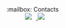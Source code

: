 <div align="center">:mailbox: Contacts</div>
<div align="center"><a href="https://instagram.com/ye.hyun__/">
    <img 
        src="http://img.shields.io/badge/-Instagram-black?style=flat&logo=Instagram&link=https://instagram.com/ye.hyun__/"
        style="height : auto; margin-left : 10px; margin-right : 10px;"/>
</a>
    <a href="https://discord.com/channels/@me">
    <img src="https://img.shields.io/badge/discord-5865F2?style=for-the-badge&logo=discord&logoColor=white&link=https://discord.com/channels/@me">
</a>
</div>
